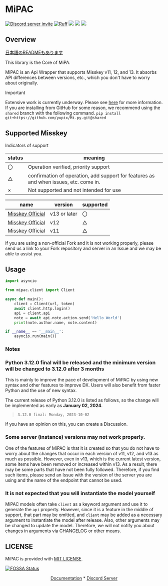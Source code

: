 # MiPAC

<a href="https://discord.gg/CcT997U"><img src="https://img.shields.io/discord/530299114387406860?style=flat-square&color=5865f2&logo=discord&logoColor=ffffff&label=discord" alt="Discord server invite" /></a>
[![Ruff](https://img.shields.io/endpoint?url=https://raw.githubusercontent.com/astral-sh/ruff/main/assets/badge/v2.json)](https://github.com/astral-sh/ruff)
<a href="https://www.codacy.com/gh/yupix/MiPAC/dashboard?utm_source=github.com&amp;utm_medium=referral&amp;utm_content=yupix/MiPAC&amp;utm_campaign=Badge_Grade"><img src="https://app.codacy.com/project/badge/Grade/c9bf85f195f94ab58bc72ad018a2be9f"/></a>
<a href="https://app.fossa.com/projects/git%2Bgithub.com%2Fyupix%2FMiPAC?
ref=badge_shield" alt="FOSSA Status">
<a><img src="https://img.shields.io/pypi/dm/MiPAC?label=PyPI"></a>
<img src="https://app.fossa.com/api/projects/
git%2Bgithub.com%2Fyupix%2FMiPAC.svg?type=shield"/></a>

## Overview

[日本語のREADMEもあります](./README_JP.md)

This library is the Core of MiPA.

MiPAC is an Api Wrapper that supports Misskey v11, 12, and 13.
It absorbs API differences between versions, etc., which you don't have to worry about originally.

> [!IMPORTANT]  
> Extensive work is currently underway. Please see [here](https://github.com/yupix/MiPAC/issues/94) for more information.
> If you are installing from GitHub for some reason, we recommend using the `shared` branch with the following command.
> `pip install git+https://github.com/yupix/Mi.py.git@shared`

## Supported Misskey

Indicators of support

|status|meaning|
|---|---|
|〇|Operation verified, priority support|
|△| confirmation of operation, add support for features as and when issues, etc. come in.|
|×|Not supported and not intended for use|

|name|version|supported|
|---|---|---|
|[Misskey Official](https://github.com/misskey-dev/misskey)|v13 or later|〇|
|[Misskey Official](https://github.com/misskey-dev/misskey)|v12|△|
|[Misskey Official](https://github.com/misskey-dev/misskey)|v11|△|

If you are using a non-official Fork and it is not working properly, please send us a link to your Fork repository and server in an Issue and we may be able to assist you.

## Usage

```python
import asyncio

from mipac.client import Client

async def main():
    client = Client(url, token)
    await client.http.login()
    api = client.api
    note = await api.note.action.send('Hello World')
    print(note.author.name, note.content)

if __name__ == '__main__':
    asyncio.run(main())
```

### Notes

### Python 3.12.0 final will be released and the minimum version will be changed to 3.12.0 after 3 months

This is mainly to improve the pace of development of MiPAC by using new syntax and other features to improve DX.
Users will also benefit from faster Python and the use of new syntax.

The current release of Python 3.12.0 is listed as follows, so the change will be implemented as early as **January 02, 2024**.

 > `3.12.0 final: Monday, 2023-10-02`

If you have an opinion on this, you can create a Discussion.

### Some server (instance) versions may not work properly.

One of the features of MiPAC is that it is created so that you do not have to worry about the changes that occur in each version of v11, v12, and v13 as much as possible. However, even in v13, which is the current latest version, some items have been removed or increased within v13. As a result, there may be some parts that have not been fully followed. Therefore, if you find such items, please send an Issue with the version of the server you are using and the name of the endpoint that cannot be used.

### It is not expected that you will instantiate the model yourself

MiPAC models often take `client` as a keyword argument and use it to generate the `api` property. However, since it is a feature in the middle of support, that part may be omitted, and `client` may be added as a necessary argument to instantiate the model after release. Also, other arguments may be changed to update the model. Therefore, we will not notify you about changes in arguments via CHANGELOG or other means.

## LICENSE

MiPAC is provided with [MIT LICENSE](./LICENSE).

[![FOSSA Status](https://app.fossa.com/api/projects/git%2Bgithub.com%2Fyupix%2FMiPAC.svg?type=large)](https://app.fossa.com/projects/git%2Bgithub.com%2Fyupix%2FMiPAC?ref=badge_large)

<p align="center">
    <a href="https://mipac.akarinext.org/">Documentation</a>
    *
    <a href="https://discord.gg/CcT997U">Discord Server</a>
</p>
